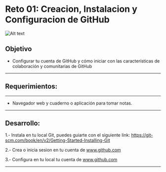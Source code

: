# Reto 01: Creacion, Instalacion y Configuracion de GitHub

![Alt text](https://www.seekpng.com/png/detail/192-1923013_transparent-png-github-logo.png?raw=true "DevOps")


## Objetivo

-  Configurar tu cuenta de GitHub y cómo iniciar con las características de colaboración y comunitarias de GitHub

---

## Requerimientos:

---

- Navegador web y cuaderno o aplicación para tomar notas.

---

## Desarrollo:

1.- Instala en tu local Git, puedes guiarte con el siguiente link:
https://git-scm.com/book/en/v2/Getting-Started-Installing-Git

2.- Crea o inicia sesion en tu cuenta de www.github.com

3.- Configura en tu local tu cuenta de www.github.com

---